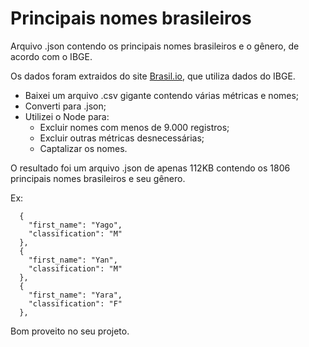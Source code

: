 # Principais nomes brasileiros
Arquivo .json contendo os principais nomes brasileiros e o gênero, de acordo com o IBGE.

Os dados foram extraidos do site [Brasil.io](https://brasil.io/), que utiliza dados do IBGE.
- Baixei um arquivo .csv gigante contendo várias métricas e nomes;
- Converti para .json;
- Utilizei o Node para:
  -  Excluir nomes com menos de 9.000 registros;
  -  Excluir outras métricas desnecessárias;
  -  Captalizar os nomes.

O resultado foi um arquivo .json de apenas 112KB contendo os 1806 principais nomes brasileiros e seu gênero.

Ex:
```
  {
    "first_name": "Yago",
    "classification": "M"
  },
  {
    "first_name": "Yan",
    "classification": "M"
  },
  {
    "first_name": "Yara",
    "classification": "F"
  },
```

Bom proveito no seu projeto.

